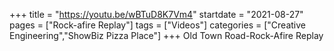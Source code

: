 +++
title = "https://youtu.be/wBTuD8K7Vm4"
startdate = "2021-08-27"
pages = ["Rock-afire Replay"]
tags = ["Videos"]
categories = ["Creative Engineering","ShowBiz Pizza Place"]
+++
Old Town Road-Rock-Afire Replay
